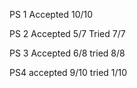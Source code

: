 PS 1
Accepted 10/10

PS 2
Accepted 5/7
Tried 7/7

PS 3
Accepted 6/8
tried 8/8

PS4
accepted 9/10
tried 1/10
